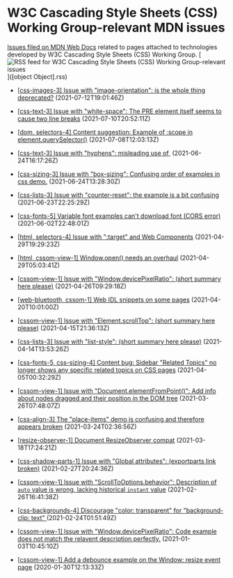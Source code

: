 # W3C Cascading Style Sheets (CSS) Working Group-relevant MDN issues

[Issues filed on MDN Web Docs](https://github.com/mdn/content/issues) related to pages attached to technologies developed by W3C Cascading Style Sheets (CSS) Working Group. [![RSS feed for W3C Cascading Style Sheets (CSS) Working Group-relevant issues](https://www.w3.org/QA/2007/04/feed_icon)]([object Object].rss)

* [[css-images-3] Issue with "image-orientation": is the whole thing deprecated?](https://github.com/mdn/content/issues/6820) (2021-07-12T19:01:46Z)
  
* [[css-text-3] Issue with "white-space": The PRE element itself seems to cause two line breaks](https://github.com/mdn/content/issues/6752) (2021-07-10T20:52:11Z)
  
* [[dom, selectors-4] Content suggestion: Example of :scope in element.querySelector()](https://github.com/mdn/content/issues/6676) (2021-07-08T12:03:13Z)
  
* [[css-text-3] Issue with "hyphens": misleading use of &shy;](https://github.com/mdn/content/issues/6307) (2021-06-24T16:17:26Z)
  
* [[css-sizing-3] Issue with "box-sizing": Confusing order of examples in css demo.](https://github.com/mdn/content/issues/6300) (2021-06-24T13:28:30Z)
  
* [[css-lists-3] Issue with "counter-reset": the example is a bit confusing](https://github.com/mdn/content/issues/6277) (2021-06-23T22:25:29Z)
  
* [[css-fonts-5] Variable font examples can't download font (CORS error)](https://github.com/mdn/content/issues/5606) (2021-06-02T22:48:01Z)
  
* [[html, selectors-4] Issue with ":target" and Web Components](https://github.com/mdn/content/issues/4604) (2021-04-29T19:29:23Z)
  
* [[html, cssom-view-1] Window.open() needs an overhaul](https://github.com/mdn/content/issues/4583) (2021-04-29T05:03:41Z)
  
* [[cssom-view-1] Issue with "Window.devicePixelRatio": (short summary here please)](https://github.com/mdn/content/issues/4478) (2021-04-26T09:29:18Z)
  
* [[web-bluetooth, cssom-1] Web IDL snippets on some pages](https://github.com/mdn/content/issues/4292) (2021-04-20T10:01:00Z)
  
* [[cssom-view-1] Issue with "Element.scrollTop": (short summary here please)](https://github.com/mdn/content/issues/4142) (2021-04-15T21:36:13Z)
  
* [[css-lists-3] Issue with "list-style": (short summary here please)](https://github.com/mdn/content/issues/4103) (2021-04-14T13:53:26Z)
  
* [[css-fonts-5, css-sizing-4] Content bug: Sidebar "Related Topics" no longer shows any specific related topics on CSS pages](https://github.com/mdn/content/issues/3827) (2021-04-05T00:32:29Z)
  
* [[cssom-view-1] Issue with "Document.elementFromPoint()": Add info about nodes dragged and their position in the DOM tree](https://github.com/mdn/content/issues/3520) (2021-03-26T07:48:07Z)
  
* [[css-align-3] The "place-items" demo is confusing and therefore appears broken](https://github.com/mdn/content/issues/3427) (2021-03-24T02:36:56Z)
  
* [[resize-observer-1] Document ResizeObserver compat](https://github.com/mdn/content/issues/3276) (2021-03-18T17:24:21Z)
  
* [[css-shadow-parts-1] Issue with "Global attributes": (exportparts link broken)](https://github.com/mdn/content/issues/2753) (2021-02-27T20:24:36Z)
  
* [[cssom-view-1] Issue with "ScrollToOptions.behavior": Description of `auto` value is wrong, lacking historical `instant` value](https://github.com/mdn/content/issues/2719) (2021-02-26T16:41:38Z)
  
* [[css-backgrounds-4] Discourage "color: transparent" for "background-clip: text" ](https://github.com/mdn/content/issues/2638) (2021-02-24T01:51:49Z)
  
* [[cssom-view-1] Issue with "Window.devicePixelRatio": Code example does not match the relavent description perfectly.](https://github.com/mdn/content/issues/873) (2021-01-03T10:45:10Z)
  
* [[cssom-view-1] Add a debounce example on the Window: resize event page](https://github.com/mdn/content/issues/1828) (2020-01-30T12:13:33Z)
  
